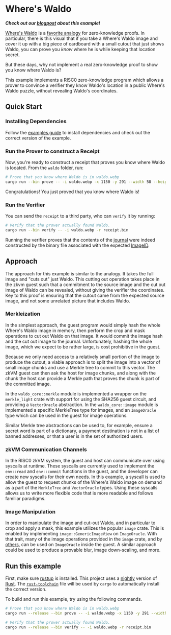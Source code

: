 # Where's Waldo

_**Check out our [blogpost](https://www.risczero.com/blog/waldo) about this example!**_

[Where's Waldo] is a [favorite analogy] for zero-knowledge proofs. In
particular, there is this visual that if you take a Where's Waldo image and
cover it up with a big piece of cardboard with a small cutout that just shows
Waldo, you can prove you _know_ where he is while keeping that location secret.

But these days, why not implement a real zero-knowledge proof to show you know
where Waldo is?

This example implements a RISC0 zero-knowledge program which allows a prover to
convince a verifier they know Waldo's location in a public Where's Waldo puzzle,
without revealing Waldo's coordinates.

## Quick Start

### Installing Dependencies

Follow the [examples guide] to install dependencies and check out the correct version of the example.

### Run the Prover to construct a Receipt

Now, you're ready to construct a receipt that proves you know where Waldo is located. From the `waldo` folder, run:

```bash
# Prove that you know where Waldo is in waldo.webp
cargo run --bin prove -- -i waldo.webp -x 1150 -y 291 --width 58 --height 70 -m waldo_mask.png
```

Congratulations! You just proved that you know where Waldo is!

### Run the Verifier

You can send the `receipt` to a third party, who can `verify` it by running:

```bash
# Verify that the prover actually found Waldo.
cargo run --bin verify -- -i waldo.webp -r receipt.bin
```

Running the verifier proves that the contents of the [journal] were indeed constructed by the binary file associated with the expected [ImageID].

## Approach

The approach for this example is similar to the analogy. It takes the full image
and "cuts out" just Waldo. This cutting out operation takes place in the zkvm
guest such that a commitment to the source image and the cut out image of Waldo
can be revealed, without giving the verifier the coordinates. Key to this proof
is ensuring that the cutout came from the expected source image, and not some
unrelated picture that includes Waldo.

### Merkleization

In the simplest approach, the guest program would simply hash the whole Where's
Waldo image in memory, then perform the crop and mask operations to cut out
Waldo on that image. It would commit the image hash and the cut out image to the
journal. Unfortunately, hashing the whole image, which we expect to be rather
large, is cost prohibitive in the guest.

Because we only need access to a relatively small portion of the image to
produce the cutout, a viable approach is to split the image into a vector of
small image chunks and use a Merkle tree to commit to this vector. The zkVM
guest can then ask the host for image chunks, and along with the chunk the host
can provide a Merkle path that proves the chunk is part of the committed image.

In the `waldo_core::merkle` module is implemented a wrapper on the
`merkle_light` crate with support for using the SHA256 guest circuit, and
providing a `VectorOracle` abstraction. In the `waldo_core::image` module is
implemented a specific MerkleTree type for images, and an `ImageOracle` type
which can be used in the guest for image operations.

Similar Merkle tree abstractions can be used to, for example, ensure a secret
word is part of a dictionary, a payment destination is not in a list of banned
addresses, or that a user is in the set of authorized users.

### zkVM Communication Channels

In the RISC0 zkVM system, the guest and host can communicate over using syscalls
at runtime. These syscalls are currently used to implement the `env::read` and
`env::commit` functions in the guest, and the developer can create new syscalls
for their own needs. In this example, a syscall is used to allow the guest to
request chunks of the Where's Waldo image on demand as a part of the
`MerkleTree` and `VectorOracle` types. Using these syscalls allows us to write
more flexible code that is more readable and follows familiar paradigms.

### Image Manipulation

In order to manipulate the image and cut-out Waldo, and in particular to crop
and apply a mask, this example utilizes the popular `image` crate. This is
enabled by implementing `image::GenericImageView` on `ImageOracle`. With that
trait, many of the image operations provided in the `image` crate, and by
[others], can be used on `ImageOracle` inside the guest. A similar approach
could be used to produce a provable blur, image down-scaling, and more.

## Run this example

First, make sure [rustup](https://rustup.rs) is installed. This project uses a
[nightly](https://doc.rust-lang.org/book/appendix-07-nightly-rust.html) version
of [Rust](https://doc.rust-lang.org/book/ch01-01-installation.html). The
[`rust-toolchain`](rust-toolchain) file will be used by `cargo` to automatically
install the correct version.

To build and run this example, try using the following commands.

```bash
# Prove that you know where Waldo is in waldo.webp
cargo run --release --bin prove -- -i waldo.webp -x 1150 -y 291 --width 58 --height 70 -m waldo_mask.png

# Verify that the prover actually found Waldo.
cargo run --release --bin verify -- -i waldo.webp -r receipt.bin
```

[examples guide]: https://dev.risczero.com/api/zkvm/examples/#running-the-examples
[favorite analogy]: https://medium.com/swlh/a-zero-knowledge-proof-for-wheres-wally-930c21e55399
[ImageID]: https://dev.risczero.com/terminology#image-id
[journal]: https://docs.rs/risc0-zkvm/*/risc0_zkvm/struct.Receipt.html#structfield.journal
[others]: https://docs.rs/imageproc/latest/imageproc/
[Where's Waldo]: https://en.wikipedia.org/wiki/Where%27s_Wally%3F
